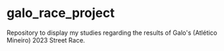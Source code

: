 # galo_race_project
Repository to display my studies regarding the results of Galo's (Atlético Mineiro) 2023 Street Race.
